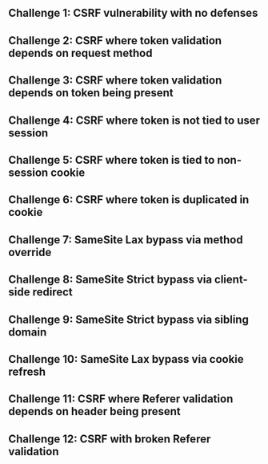 ## Challenge 1: CSRF vulnerability with no defenses
## Challenge 2: CSRF where token validation depends on request method
## Challenge 3: CSRF where token validation depends on token being present
## Challenge 4: CSRF where token is not tied to user session
## Challenge 5: CSRF where token is tied to non-session cookie
## Challenge 6: CSRF where token is duplicated in cookie
## Challenge 7: SameSite Lax bypass via method override
## Challenge 8: SameSite Strict bypass via client-side redirect
## Challenge 9: SameSite Strict bypass via sibling domain
## Challenge 10: SameSite Lax bypass via cookie refresh
## Challenge 11: CSRF where Referer validation depends on header being present
## Challenge 12: CSRF with broken Referer validation
